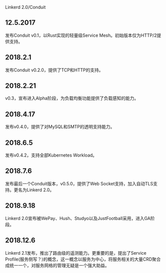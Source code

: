 Linkerd 2.0/Conduit

## 12.5.2017

发布Conduit v0.1，以Rust实现的轻量级Service Mesh。初始版本仅为HTTP/2提供支持。

## 2018.2.1

发布Conduit v0.2.0，提供了TCP和HTTP的支持。

## 2018.2.21

v0.3，宣布进入Alpha阶段，为负载均衡功能提供了负载感知的能力。

## 2018.4.17

发布v0.4.0，提供了对MySQL和SMTP的透明支持能力。

## 2018.6.5

发布v0.4.2，支持全部Kubernetes Workload。

## 2018.7.6

发布最后一个Conduit版本，v0.5.0，提供了Web Socket支持，加入自动TLS支持。更名为Linkerd 2.0。

## 2018.9.18

Linkerd 2.0宣布被WePay、Hush、Studyo以及JustFootball采用，进入GA阶段。

## 2018.12.6

Linkerd 2.1发布，推出了路由级的遥测能力。更重要的是，提出了Service Profile(服务侧写？)的概念，这一概念以服务为中心，将服务相关的大量CRD聚合成统一一个，对服务网格的管理无疑是一个强大助益。


